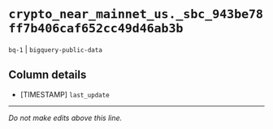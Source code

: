 # `crypto_near_mainnet_us._sbc_943be78ff7b406caf652cc49d46ab3b`
`bq-1` | `bigquery-public-data`

## Column details
* [TIMESTAMP] `last_update`

-------------------------------------------------------------------------------
*Do not make edits above this line.*
